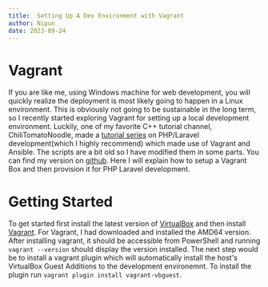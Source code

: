 ```yaml
---
title:  Setting Up A Dev Environment with Vagrant 
author: Nipun 
date: 2023-09-24
---
```

# Vagrant
If you are like me, using Windows machine for web development, you will quickly realize the deployment is most likely going to happen in a Linux environment. This is obviously not going to be sustainable in the long term, so I recently started exploring Vagrant for setting up a local development environment. Luckily, one of my favorite C++ tutorial channel, ChiliTomatoNoodle, made a [tutorial series](https://www.youtube.com/watch?v=8MiuwS2wrhg&list=PLqCJpWy5Fohf2luGHKRqQA0Lb0YtrmAZl) on PHP/Laravel development(which I highly recommend) which made use of Vagrant and Ansible. The scripts are a bit old so I have modified them in some parts. You can find my version on [github](https://github.com/NipunRamani99/pantrio-vagrant.git). Here I will explain how to setup a Vagrant Box and then provision it for PHP Laravel development. 
# Getting Started
To get started first install the latest version of [VirtualBox](https://www.virtualbox.org/wiki/Downloads) and then install [Vagrant](https://developer.hashicorp.com/vagrant/downloads). For Vagrant, I had downloaded and installed the AMD64 version. After installing vagrant, it should be accessible from PowerShell and running ```vagrant --version``` should display the version installed. The next step would be to install a vagrant plugin which will automatically install the host's VirtualBox Guest Additions to the development environemnt. To install the plugin run ```vagrant plugin install vagrant-vbguest```.
